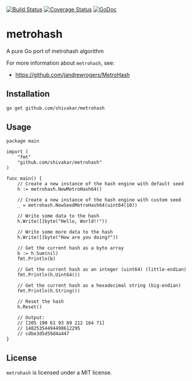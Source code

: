 [![Build Status](https://travis-ci.org/shivakar/metrohash.svg?branch=master)](https://travis-ci.org/shivakar/metrohash) [![Coverage Status](https://coveralls.io/repos/github/shivakar/metrohash/badge.svg?branch=master)](https://coveralls.io/github/shivakar/metrohash?branch=master) [![GoDoc](https://godoc.org/github.com/shivakar/metrohash?status.svg)](https://godoc.org/github.com/shivakar/metrohash)
# metrohash
A pure Go port of metrohash algorithm

For more information about `metrohash`, see:

* https://github.com/jandrewrogers/MetroHash

## Installation

```bash
go get github.com/shivakar/metrohash
```

## Usage

```
package main

import (
	"fmt"
	"github.com/shivakar/metrohash"
)

func main() {
    // Create a new instance of the hash engine with default seed
    h := metrohash.NewMetroHash64()

    // Create a new instance of the hash engine with custom seed
    _ = metrohash.NewSeedMetroHash64(uint64(10))

    // Write some data to the hash
    h.Write([]byte("Hello, World!!"))

    // Write some more data to the hash
    h.Write([]byte("How are you doing?"))

    // Get the current hash as a byte array
    b := h.Sum(nil)
    fmt.Println(b)

    // Get the current hash as an integer (uint64) (little-endian)
    fmt.Println(h.Uint64())

    // Get the current hash as a hexadecimal string (big-endian)
    fmt.Println(h.String())

    // Reset the hash
    h.Reset()

    // Output:
    // [205 190 61 93 89 212 164 71]
    // 14825354494498612295
    // cdbe3d5d59d4a447
}
```

## License

`metrohash` is licensed under a MIT license.
